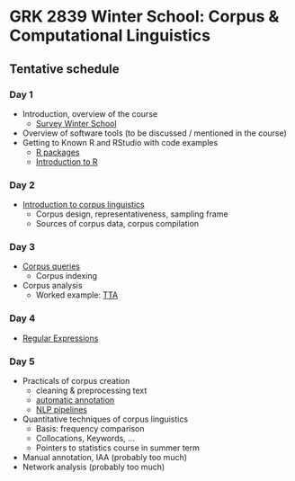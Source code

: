 # GRK 2839 Winter School: Corpus & Computational Linguistics

## Tentative schedule

### Day 1

- Introduction, overview of the course
  + [Survey Winter School](materials/day01_survey_winter_school.html)
- Overview of software tools (to be discussed / mentioned in the course)
- Getting to Known R and RStudio with code examples
  + [R packages](materials/day01_R_packages.md)
  + [Introduction to R](materials/day01_01_basics.html)


### Day 2

- [Introduction to corpus linguistics](materials/day02_introduction.pdf)
  + Corpus design, representativeness, sampling frame
  + Sources of corpus data, corpus compilation


### Day 3

- [Corpus queries](materials/day03_representation_indexing_query.pdf)
  + Corpus indexing
- Corpus analysis
  + Worked example: [TTA](materials/day03_tta_script.md)


### Day 4

- [Regular Expressions](materials/day04_regular_expressions.pdf)


### Day 5

- Practicals of corpus creation
  + cleaning & preprocessing text
  + [automatic annotation](materials/day05_linguistic_annotation.pdf) 
  + [NLP pipelines](materials/day05_annotate_trankit.py)
- Quantitative techniques of corpus linguistics
  + Basis: frequency comparison
  + Collocations, Keywords, ...
  + Pointers to statistics course in summer term
- Manual annotation, IAA (probably too much)
- Network analysis (probably too much)

